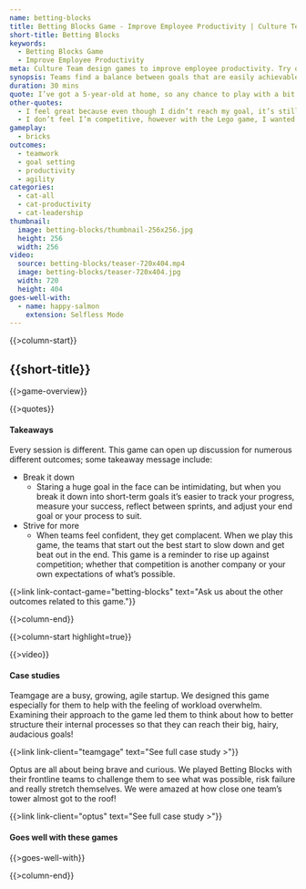 ```yaml
---
name: betting-blocks
title: Betting Blocks Game - Improve Employee Productivity | Culture Team
short-title: Betting Blocks
keywords:
  - Betting Blocks Game
  - Improve Employee Productivity
meta: Culture Team design games to improve employee productivity. Try our Betting Blocks game &see teams find a balance to achieve the game's goals.
synopsis: Teams find a balance between goals that are easily achievable and goals that help them grow.
duration: 30 mins
quote: I’ve got a 5-year-old at home, so any chance to play with a bit of Lego is great! Building some Lego towers, setting some goals and then seeing what we could stretch ourselves on to do better the second and third time around, I thought was really great fun and quite meaningful as well.
other-quotes:
  - I feel great because even though I didn’t reach my goal, it’s still really tall so I feel good about it.
  - I don’t feel I’m competitive, however with the Lego game, I wanted us to win.
gameplay: 
  - bricks
outcomes:
  - teamwork
  - goal setting
  - productivity
  - agility
categories:
  - cat-all
  - cat-productivity
  - cat-leadership
thumbnail: 
  image: betting-blocks/thumbnail-256x256.jpg
  height: 256
  width: 256
video:
  source: betting-blocks/teaser-720x404.mp4
  image: betting-blocks/teaser-720x404.jpg
  width: 720
  height: 404
goes-well-with:
  - name: happy-salmon
    extension: Selfless Mode
---
```

{{>column-start}}

## {{short-title}}

{{>game-overview}}

{{>quotes}}

#### Takeaways

Every session is different. This game can open up discussion for numerous different outcomes; some takeaway message include:

* Break it down
  * Staring a huge goal in the face can be intimidating, but when you break it down into short-term goals it’s easier to track your progress, measure your success, reflect between sprints, and adjust your end goal or your process to suit.
* Strive for more
  * When teams feel confident, they get complacent. When we play this game, the teams that start out the best start to slow down and get beat out in the end. This game is a reminder to rise up against competition; whether that competition is another company or your own expectations of what’s possible.

{{>link link-contact-game="betting-blocks" text="Ask us about the other outcomes related to this game."}}

{{>column-end}}

{{>column-start highlight=true}}

{{>video}}

#### Case studies

Teamgage are a busy, growing, agile startup. We designed this game especially for them to help with the feeling of workload overwhelm. Examining their approach to the game led them to think about how to better structure their internal processes so that they can reach their big, hairy, audacious goals!

{{>link link-client="teamgage" text="See full case study >"}}

Optus are all about being brave and curious. We played Betting Blocks with their frontline teams to challenge them to see what was possible, risk failure and really stretch themselves. We were amazed at how close one team’s tower almost got to the roof!

{{>link link-client="optus" text="See full case study >"}}

#### Goes well with these games

{{>goes-well-with}}

{{>column-end}}

